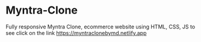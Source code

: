 # Myntra-Clone
Fully responsive Myntra Clone, ecommerce website using HTML, CSS, JS to see click on the link https://myntraclonebymd.netlify.app
